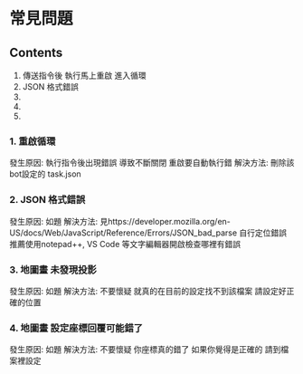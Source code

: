 # 常見問題
## Contents
1. 傳送指令後 執行馬上重啟 進入循環
2. JSON 格式錯誤
3.
4.
5.
### 1. 重啟循環

發生原因: 執行指令後出現錯誤 導致不斷關閉 重啟要自動執行錯
解決方法: 刪除該bot設定的 task.json

### 2. JSON 格式錯誤

發生原因:  如題
解決方法:  見https://developer.mozilla.org/en-US/docs/Web/JavaScript/Reference/Errors/JSON_bad_parse
自行定位錯誤 
推薦使用notepad++, VS Code 等文字編輯器開啟檢查哪裡有錯誤

### 3. 地圖畫 未發現投影

發生原因:  如題
解決方法:  不要懷疑 就真的在目前的設定找不到該檔案 
請設定好正確的位置

### 4. 地圖畫 設定座標回覆可能錯了

發生原因:  如題
解決方法:  不要懷疑 你座標真的錯了 如果你覺得是正確的 請到檔案裡設定


